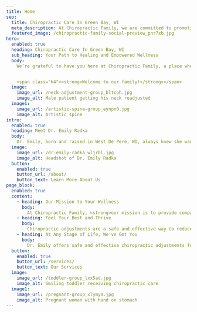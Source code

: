 ```yaml
---
title: Home
seo:
  title: Chiropractic Care In Green Bay, WI
  meta_description: At Chiropractic Family, we are committed to promoting optimal health and empowering families to take control of their well-being. Discover the transformative benefits of our personalized chiropractic care, designed to alleviate pain and enhance overall wellness.
  featured_image: /chiropractic-family-social-preview_pnr7xb.jpg
hero:
  enabled: true
  heading: Chiropractic Care In Green Bay, WI
  sub_heading: Your Path to Healing and Empowered Wellness
  body: 
    We’re grateful to have you here at Chiropractic Family, a place where healing happens and your wellness journey begins. Our goal is to help you achieve optimal health and wellness through safe, gentle, and effective chiropractic services. We invite you to take a step towards better health.


    <span class="h4"><strong>Welcome to our family!</strong></span>
  image:
    image_url: /neck-adjustment-group_bltcoh.jpg
    image_alt: Male patient getting his neck readjusted
  image1:
    image_url: /artistic-spine-group_eynpn0.jpg
    image_alt: Artistic spine
intro:
  enabled: true
  heading: Meet Dr. Emily Radka
  body: 
    Dr. Emily, born and raised in West De Pere, WI, always knew she wanted to be in the healthcare field. With extensive clinical experience serving patients of all ages, from infants to seniors, Dr. Emily is committed to providing <strong>compassionate and personalized chiropractic care.</strong>
  image:
    image_url: /dr-emily-radka_wljrbl.jpg
    image_alt: Headshot of Dr. Emily Radka
  button:
    enabled: true
    button_url: /about/
    button_text: Learn More About Us
page_block:
  enabled: true
  content:
    - heading: Our Mission to Your Wellness
      body: 
        At Chiropractic Family, <strong>our mission is to provide compassionate and personalized chiropractic care to help you achieve optimal health and wellness.</strong> We are dedicated to educating and empowering our patients, encouraging them to take an active role in their own health. <strong>Trust, respect, and outstanding service</strong> are the pillars of our care.
    - heading: Feel Your Best and Thrive
      body: 
        Chiropractic adjustments are a safe and effective way to reduce headaches, muscle aches and pains, mobility issues, back pain, neck soreness, poor posture, joint pain, sciatica, improve balance and promote overall health and wellness. Dr. Emily can help address all these issues and more, non-invasively and without medications.
    - heading: At Any Stage of Life, We've Got You
      body: 
        Dr. Emily offers safe and effective chiropractic adjustments for patients of all ages. With training in diversified, Thompson, Activator, and more techniques, she tailors each treatment to meet your specific needs. At Chiropractic Family, we welcome patients from infants to the elderly, ensuring comprehensive care for the whole family.
  button: 
    enabled: true
    button_url: /services/
    button_text: Our Services
  image:
    image_url: /toddler-group_lxx5ad.jpg
    image_alt: Smiling toddler receiving chiropractic care
  image1:
    image_url: /pregnant-group_xlymy0.jpg
    image_alt: Pregnant woman with hand on stomach
---
```

